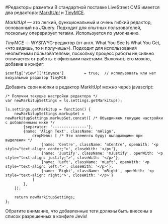 #Редакторы разметки
В стандартной поставке LiveStreet CMS имеется два редактора: [MarkItUp!](http://markitup.jaysalvat.com/home/) и [TinyMCE](http://www.tinymce.com/).

*MarkItUp!* — это легкий, функциональный и очень гибкий редактор, основанный на JQuery. Подходит для опытных пользователей, поскольку оперерирует тегами. Используется по умолчанию.

*TinyMCE* — WYSIWYG-редактор (от англ. What You See Is What You Get, «что видишь, то и получишь»). Подходит для использования неопытными пользователями, поскольку процесс работы не сильно отличается от работы с офисными пакетами.
Включить его можно, добавив в конфиг:
~~~
$config['view']['tinymce']         = true;  // использовать или нет визуальный редактор TinyMCE
~~~
Добавить свои кнопки в редактор MarkItUp! можно через javascript:
~~~
/* Получим текущие настройки редактора */
var newMarkitupSettings = ls.settings.getMarkitup();

ls.settings.getMarkitup = function() {
    newMarkitupSettings.markupSet = newMarkitupSettings.markupSet.concat([ /* Объединяем текущие настройки с добавленными ниже */
        {separator: '---------------'},
		{name: 'Align Text', className: 'mAlign',
			dropMenu: [ /* Эти элементы будут выпадающими при выделении */
				{name: 'Centre', className: 'mCentre', openWith: '<p style="text-align: center;">', closeWith: '</p>'},
				{name: 'Justify', className: 'mJustify', openWith: '<p style="text-align: justify;">', closeWith: '</p>'},
				{name: 'Left', className: 'mLeft', openWith: '<p style="text-align: left;">', closeWith: '</p>'},
				{name: 'Right', className: 'mRight', openWith: '<p style="text-align: right;">', closeWith: '</p>'}
			]
		},
    ]);

    return newMarkitupSettings;
};
~~~
Обратите внимание, что добавленные теги должны быть внесены в список разрешенных в конфиге Jevix!
